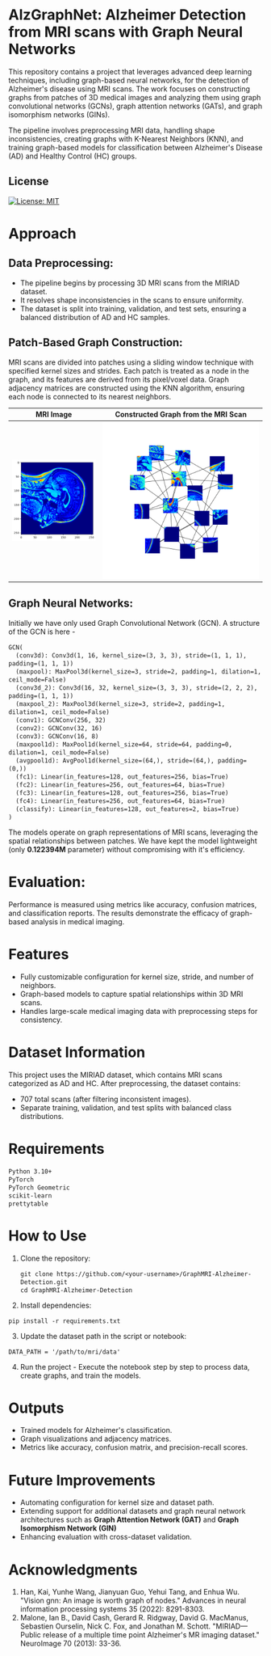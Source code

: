 # AlzGraphNet: Alzheimer Detection from MRI scans with Graph Neural Networks

This repository contains a project that leverages advanced deep learning techniques, including graph-based neural networks, for the detection of Alzheimer's disease using MRI scans. The work focuses on constructing graphs from patches of 3D medical images and analyzing them using graph convolutional networks (GCNs), graph attention networks (GATs), and graph isomorphism networks (GINs).

The pipeline involves preprocessing MRI data, handling shape inconsistencies, creating graphs with K-Nearest Neighbors (KNN), and training graph-based models for classification between Alzheimer's Disease (AD) and Healthy Control (HC) groups.

## License
[![License: MIT](https://img.shields.io/badge/License-MIT-yellow.svg)](https://opensource.org/licenses/MIT)

# Approach

## Data Preprocessing:
- The pipeline begins by processing 3D MRI scans from the MIRIAD dataset.
- It resolves shape inconsistencies in the scans to ensure uniformity.
- The dataset is split into training, validation, and test sets, ensuring a balanced distribution of AD and HC samples.

## Patch-Based Graph Construction:

MRI scans are divided into patches using a sliding window technique with specified kernel sizes and strides.
Each patch is treated as a node in the graph, and its features are derived from its pixel/voxel data.
Graph adjacency matrices are constructed using the KNN algorithm, ensuring each node is connected to its nearest neighbors.

| MRI Image | Constructed Graph from the MRI Scan |
|---|---|
| ![Image](/images/MRI%20Scan%20Sagital%20View.png) | ![Image](images/Constructed%20Brain%20Graph.png) |

## Graph Neural Networks:

Initially we have only used  Graph Convolutional Network (GCN). A structure of the GCN is here - 
```
GCN(
  (conv3d): Conv3d(1, 16, kernel_size=(3, 3, 3), stride=(1, 1, 1), padding=(1, 1, 1))
  (maxpool): MaxPool3d(kernel_size=3, stride=2, padding=1, dilation=1, ceil_mode=False)
  (conv3d_2): Conv3d(16, 32, kernel_size=(3, 3, 3), stride=(2, 2, 2), padding=(1, 1, 1))
  (maxpool_2): MaxPool3d(kernel_size=3, stride=2, padding=1, dilation=1, ceil_mode=False)
  (conv1): GCNConv(256, 32)
  (conv2): GCNConv(32, 16)
  (conv3): GCNConv(16, 8)
  (maxpool1d): MaxPool1d(kernel_size=64, stride=64, padding=0, dilation=1, ceil_mode=False)
  (avgpool1d): AvgPool1d(kernel_size=(64,), stride=(64,), padding=(0,))
  (fc1): Linear(in_features=128, out_features=256, bias=True)
  (fc2): Linear(in_features=256, out_features=64, bias=True)
  (fc3): Linear(in_features=128, out_features=256, bias=True)
  (fc4): Linear(in_features=256, out_features=64, bias=True)
  (classify): Linear(in_features=128, out_features=2, bias=True)
)
```
The models operate on graph representations of MRI scans, leveraging the spatial relationships between patches. We have kept the model lightweight (only **0.122394M** parameter) without compromising with it's efficiency. 

# Evaluation:

Performance is measured using metrics like accuracy, confusion matrices, and classification reports.
The results demonstrate the efficacy of graph-based analysis in medical imaging.

# Features
- Fully customizable configuration for kernel size, stride, and number of neighbors.
- Graph-based models to capture spatial relationships within 3D MRI scans.
- Handles large-scale medical imaging data with preprocessing steps for consistency.

# Dataset Information
This project uses the MIRIAD dataset, which contains MRI scans categorized as AD and HC. After preprocessing, the dataset contains:
- 707 total scans (after filtering inconsistent images).
- Separate training, validation, and test splits with balanced class distributions.

# Requirements
```
Python 3.10+
PyTorch
PyTorch Geometric
scikit-learn
prettytable
```

# How to Use

1. Clone the repository:
   ```
   git clone https://github.com/<your-username>/GraphMRI-Alzheimer-Detection.git  
   cd GraphMRI-Alzheimer-Detection  
   ```
2. Install dependencies:
  ```
  pip install -r requirements.txt  
  ```

3. Update the dataset path in the script or notebook:
  ```
  DATA_PATH = '/path/to/mri/data'
  ``` 
4. Run the project - Execute the notebook step by step to process data, create graphs, and train the models.

# Outputs
- Trained models for Alzheimer's classification.
- Graph visualizations and adjacency matrices.
- Metrics like accuracy, confusion matrix, and precision-recall scores.

# Future Improvements
- Automating configuration for kernel size and dataset path.
- Extending support for additional datasets and graph neural network architectures such as **Graph Attention Network (GAT)** and **Graph Isomorphism Network (GIN)**
- Enhancing evaluation with cross-dataset validation.

# Acknowledgments
1. Han, Kai, Yunhe Wang, Jianyuan Guo, Yehui Tang, and Enhua Wu. "Vision gnn: An image is worth graph of nodes." Advances in neural information processing systems 35 (2022): 8291-8303.
2. Malone, Ian B., David Cash, Gerard R. Ridgway, David G. MacManus, Sebastien Ourselin, Nick C. Fox, and Jonathan M. Schott. "MIRIAD—Public release of a multiple time point Alzheimer's MR imaging dataset." NeuroImage 70 (2013): 33-36.
